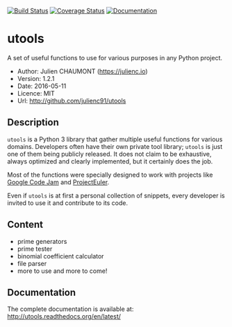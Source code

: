 [![Build Status](https://travis-ci.org/julienc91/utools.png)](https://travis-ci.org/julienc91/utools)
[![Coverage Status](https://coveralls.io/repos/github/julienc91/utools/badge.svg?branch=master)](https://coveralls.io/github/julienc91/utools?branch=master)
[![Documentation](https://readthedocs.org/projects/utools/badge/?version=latest)](http://utools.readthedocs.org/en/latest/)

utools
======

A set of useful functions to use for various purposes in any Python project.

* Author: Julien CHAUMONT (https://julienc.io)
* Version: 1.2.1
* Date: 2016-05-11
* Licence: MIT
* Url: http://github.com/julienc91/utools

Description
-----------

``utools`` is a Python 3 library that gather multiple useful functions for
various domains. Developers often have their own private tool library; ``utools``
is just one of them being publicly released. It does not claim to be exhaustive,
always optimized and clearly implemented, but it certainly does the job.

Most of the functions were specially designed to work with projects like [Google Code Jam](https://code.google.com/codejam)
and [ProjectEuler](https://projecteuler.net/).

Even if ``utools`` is at first a personal collection of snippets,
every developer is invited to use it and contribute to its code.


Content
-------

* prime generators
* prime tester
* binomial coefficient calculator
* file parser
* more to use and more to come!


Documentation
-------------

The complete documentation is available at: http://utools.readthedocs.org/en/latest/
